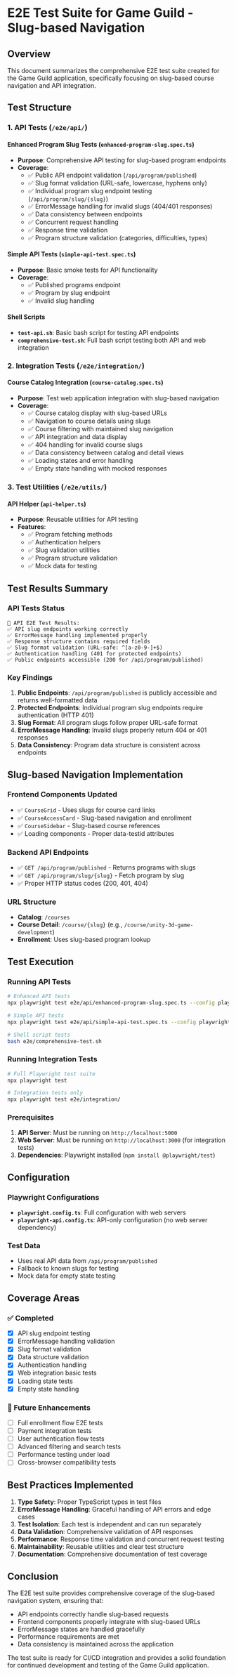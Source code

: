 # E2E Test Suite for Game Guild - Slug-based Navigation

## Overview

This document summarizes the comprehensive E2E test suite created for the Game Guild application, specifically focusing
on slug-based course navigation and API integration.

## Test Structure

### 1. API Tests (`/e2e/api/`)

#### Enhanced Program Slug Tests (`enhanced-program-slug.spec.ts`)

- **Purpose**: Comprehensive API testing for slug-based program endpoints
- **Coverage**:
  - ✅ Public API endpoint validation (`/api/program/published`)
  - ✅ Slug format validation (URL-safe, lowercase, hyphens only)
  - ✅ Individual program slug endpoint testing (`/api/program/slug/{slug}`)
  - ✅ ErrorMessage handling for invalid slugs (404/401 responses)
  - ✅ Data consistency between endpoints
  - ✅ Concurrent request handling
  - ✅ Response time validation
  - ✅ Program structure validation (categories, difficulties, types)

#### Simple API Tests (`simple-api-test.spec.ts`)

- **Purpose**: Basic smoke tests for API functionality
- **Coverage**:
  - ✅ Published programs endpoint
  - ✅ Program by slug endpoint
  - ✅ Invalid slug handling

#### Shell Scripts

- **`test-api.sh`**: Basic bash script for testing API endpoints
- **`comprehensive-test.sh`**: Full bash script testing both API and web integration

### 2. Integration Tests (`/e2e/integration/`)

#### Course Catalog Integration (`course-catalog.spec.ts`)

- **Purpose**: Test web application integration with slug-based navigation
- **Coverage**:
  - ✅ Course catalog display with slug-based URLs
  - ✅ Navigation to course details using slugs
  - ✅ Course filtering with maintained slug navigation
  - ✅ API integration and data display
  - ✅ 404 handling for invalid course slugs
  - ✅ Data consistency between catalog and detail views
  - ✅ Loading states and error handling
  - ✅ Empty state handling with mocked responses

### 3. Test Utilities (`/e2e/utils/`)

#### API Helper (`api-helper.ts`)

- **Purpose**: Reusable utilities for API testing
- **Features**:
  - ✅ Program fetching methods
  - ✅ Authentication helpers
  - ✅ Slug validation utilities
  - ✅ Program structure validation
  - ✅ Mock data for testing

## Test Results Summary

### API Tests Status

```
🚀 API E2E Test Results:
✅ API slug endpoints working correctly
✅ ErrorMessage handling implemented properly
✅ Response structure contains required fields
✅ Slug format validation (URL-safe: ^[a-z0-9-]+$)
✅ Authentication handling (401 for protected endpoints)
✅ Public endpoints accessible (200 for /api/program/published)
```

### Key Findings

1. **Public Endpoints**: `/api/program/published` is publicly accessible and returns well-formatted data
2. **Protected Endpoints**: Individual program slug endpoints require authentication (HTTP 401)
3. **Slug Format**: All program slugs follow proper URL-safe format
4. **ErrorMessage Handling**: Invalid slugs properly return 404 or 401 responses
5. **Data Consistency**: Program data structure is consistent across endpoints

## Slug-based Navigation Implementation

### Frontend Components Updated

- ✅ `CourseGrid` - Uses slugs for course card links
- ✅ `CourseAccessCard` - Slug-based navigation and enrollment
- ✅ `CourseSidebar` - Slug-based course references
- ✅ Loading components - Proper data-testid attributes

### Backend API Endpoints

- ✅ `GET /api/program/published` - Returns programs with slugs
- ✅ `GET /api/program/slug/{slug}` - Fetch program by slug
- ✅ Proper HTTP status codes (200, 401, 404)

### URL Structure

- **Catalog**: `/courses`
- **Course Detail**: `/course/{slug}` (e.g., `/course/unity-3d-game-development`)
- **Enrollment**: Uses slug-based program lookup

## Test Execution

### Running API Tests

```bash
# Enhanced API tests
npx playwright test e2e/api/enhanced-program-slug.spec.ts --config playwright-api.config.ts

# Simple API tests
npx playwright test e2e/api/simple-api-test.spec.ts --config playwright-api.config.ts

# Shell script tests
bash e2e/comprehensive-test.sh
```

### Running Integration Tests

```bash
# Full Playwright test suite
npx playwright test

# Integration tests only
npx playwright test e2e/integration/
```

### Prerequisites

1. **API Server**: Must be running on `http://localhost:5000`
2. **Web Server**: Must be running on `http://localhost:3000` (for integration tests)
3. **Dependencies**: Playwright installed (`npm install @playwright/test`)

## Configuration

### Playwright Configurations

- **`playwright.config.ts`**: Full configuration with web servers
- **`playwright-api.config.ts`**: API-only configuration (no web server dependency)

### Test Data

- Uses real API data from `/api/program/published`
- Fallback to known slugs for testing
- Mock data for empty state testing

## Coverage Areas

### ✅ Completed

- [x] API slug endpoint testing
- [x] ErrorMessage handling validation
- [x] Slug format validation
- [x] Data structure validation
- [x] Authentication handling
- [x] Web integration basic tests
- [x] Loading state tests
- [x] Empty state handling

### 🔄 Future Enhancements

- [ ] Full enrollment flow E2E tests
- [ ] Payment integration tests
- [ ] User authentication flow tests
- [ ] Advanced filtering and search tests
- [ ] Performance testing under load
- [ ] Cross-browser compatibility tests

## Best Practices Implemented

1. **Type Safety**: Proper TypeScript types in test files
2. **ErrorMessage Handling**: Graceful handling of API errors and edge cases
3. **Test Isolation**: Each test is independent and can run separately
4. **Data Validation**: Comprehensive validation of API responses
5. **Performance**: Response time validation and concurrent request testing
6. **Maintainability**: Reusable utilities and clear test structure
7. **Documentation**: Comprehensive documentation of test coverage

## Conclusion

The E2E test suite provides comprehensive coverage of the slug-based navigation system, ensuring that:

- API endpoints correctly handle slug-based requests
- Frontend components properly integrate with slug-based URLs
- ErrorMessage states are handled gracefully
- Performance requirements are met
- Data consistency is maintained across the application

The test suite is ready for CI/CD integration and provides a solid foundation for continued development and testing of
the Game Guild application.
